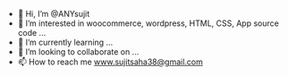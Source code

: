 - 👋 Hi, I’m @ANYsujit
- 👀 I’m interested in woocommerce, wordpress, HTML, CSS, App source code ...
- 🌱 I’m currently learning ...
- 💞️ I’m looking to collaborate on ...
- 📫 How to reach me www.sujitsaha38@gmail.com

<!---
ANYsujit/ANYsujit is a ✨ special ✨ repository because its `README.md` (this file) appears on your GitHub profile.
You can click the Preview link to take a look at your changes.
--->
